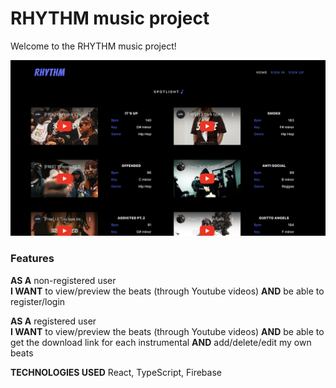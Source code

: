# RHYTHM music project

Welcome to the RHYTHM music project!

![RHYTHM main page](design.png)

### **Features**

**AS A** non-registered user  
**I WANT** to view/preview the beats (through Youtube videos)
**AND** be able to register/login

**AS A** registered user  
**I WANT** to view/preview the beats (through Youtube videos)
**AND** be able to get the download link for each instrumental
**AND** add/delete/edit my own beats

**TECHNOLOGIES USED**
React, TypeScript, Firebase
